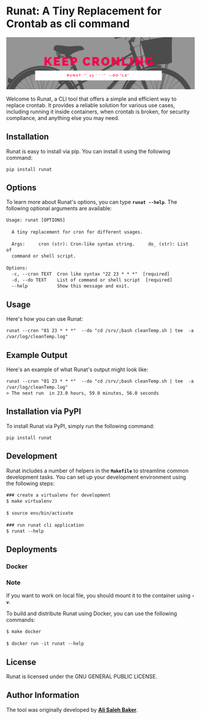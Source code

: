 # Runat: A Tiny Replacement for Crontab as cli command

<img src="https://raw.githubusercontent.com/alivx/crontab-runat/master/other/logo.PNG" alt="logo" style="zoom:50%;" />

Welcome to Runat, a CLI tool that offers a simple and efficient way to replace crontab. It provides a reliable solution for various use cases, including running it inside containers, when crontab is broken, for security compliance, and anything else you may need.

## **Installation**

Runat is easy to install via pip. You can install it using the following command:

```
pip install runat
```

## **Options**

To learn more about Runat's options, you can type **`runat --help`**. The following optional arguments are available:

```
Usage: runat [OPTIONS]

  A tiny replacement for cron for different usages.

  Args:     cron (str): Cron-like syntax string.     do_ (str): List of
  command or shell script.

Options:
  -c, --cron TEXT  Cron like syntax "22 23 * * *"  [required]
  -d, --do TEXT    List of command or shell script  [required]
  --help           Show this message and exit.
```

## **Usage**

Here's how you can use Runat:

```
runat --cron "01 23 * * *"  --do "cd /srv/;bash cleanTemp.sh | tee  -a /var/log/cleanTemp.log"

```

## **Example Output**

Here's an example of what Runat's output might look like:

```
runat --cron "01 23 * * *"  --do "cd /srv/;bash cleanTemp.sh | tee  -a /var/log/cleanTemp.log"
> The next run  in 23.0 hours, 59.0 minutes, 56.0 seconds
```

## **Installation via PyPI**

To install Runat via PyPI, simply run the following command:

```
pip install runat
```

## **Development**

Runat includes a number of helpers in the **`Makefile`** to streamline common development tasks. You can set up your development environment using the following steps:

```
### create a virtualenv for development
$ make virtualenv

$ source env/bin/activate

### run runat cli application
$ runat --help
```

## **Deployments**

### **Docker**

### Note

If you want to work on local file, you should mount it to the container using **`-v`**.

To build and distribute Runat using Docker, you can use the following commands:

```
$ make docker

$ docker run -it runat --help
```

## **License**

Runat is licensed under the GNU GENERAL PUBLIC LICENSE.

## **Author Information**

The tool was originally developed by **[Ali Saleh Baker](https://www.linkedin.com/in/alivx/)**.
